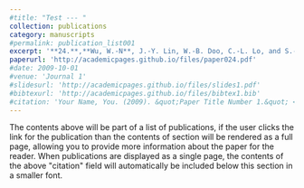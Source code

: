 ```yaml
---
#title: "Test --- "
collection: publications
category: manuscripts
#permalink: publication_list001
excerpt: '**24.**,**Wu, W.-N**, J.-Y. Lin, W.-B. Doo, C.-L. Lo, and S.-K. Hsu (2024), Seismogenic structures along the deformation front from onshore to offshore SW Taiwan, ***Geoscience Letters***, 11:37, doi:10.1186/s40562-024-00354-6'
paperurl: 'http://academicpages.github.io/files/paper024.pdf'
#date: 2009-10-01
#venue: 'Journal 1'
#slidesurl: 'http://academicpages.github.io/files/slides1.pdf'
#bibtexurl: 'http://academicpages.github.io/files/bibtex1.bib'
#citation: 'Your Name, You. (2009). &quot;Paper Title Number 1.&quot; <i>Journal 1</i>. 1(1).'
---
```

The contents above will be part of a list of publications, if the user clicks the link for the publication than the contents of section will be rendered as a full page, allowing you to provide more information about the paper for the reader. When publications are displayed as a single page, the contents of the above "citation" field will automatically be included below this section in a smaller font.
